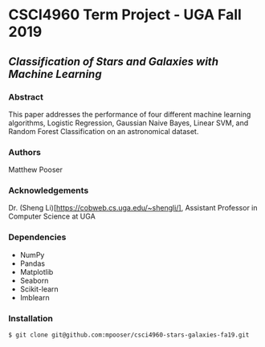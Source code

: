 # CSCI4960 Term Project - UGA Fall 2019

## *Classification of Stars and Galaxies with Machine Learning*

### Abstract

This paper addresses the performance of four different machine learning algorithms,
Logistic Regression, Gaussian Naive Bayes, Linear SVM, and Random Forest Classification on an
astronomical dataset.

### Authors

Matthew Pooser

### Acknowledgements

Dr. (Sheng Li)[https://cobweb.cs.uga.edu/~shengli/], Assistant Professor in Computer Science at UGA

### Dependencies

* NumPy
* Pandas
* Matplotlib
* Seaborn
* Scikit-learn
* Imblearn

### Installation

`$ git clone git@github.com:mpooser/csci4960-stars-galaxies-fa19.git`


